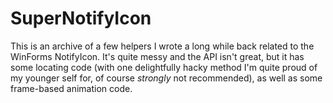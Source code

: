 # SuperNotifyIcon

This is an archive of a few helpers I wrote a long while back related to the WinForms NotifyIcon.
It's quite messy and the API isn't great, but it has some locating code (with one delightfully
hacky method I'm quite proud of my younger self for, of course *strongly* not recommended),
as well as some frame-based animation code.